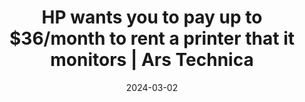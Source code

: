 ---
title: "HP wants you to pay up to $36/month to rent a printer that it monitors | Ars Technica"
date: 2024-03-02
externalLink: https://arstechnica.com/gadgets/2024/02/hp-wants-you-to-pay-up-to-36-month-to-rent-a-printer-that-it-monitors/
---